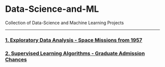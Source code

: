# Data-Science-and-ML
Collection of Data-Science and Machine Learning Projects

-----

### [1. Exploratory Data Analysis - Space Missions from 1957](Space-Missions-from-1957-Exploratory-Data-Analysis.ipynb)

### [2. Supervised Learning Algorithms - Graduate Admission Chances](Supervised-Graduate-Admission.ipynb)
